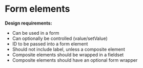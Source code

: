 # Form elements


**Design requirements:**

- Can be used in a form
- Can optionally be controlled (value/setValue)
- ID to be passed into a form element
- Should not include label, unless a composite element
- Composite elements should be wrapped in a fieldset
- Composite elements should have an optional form wrapper
